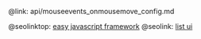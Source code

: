 @link: api/mouseevents_onmousemove_config.md

@seolinktop: [easy javascript framework](https://webix.com)
@seolink: [list ui](https://webix.com/widget/list/)